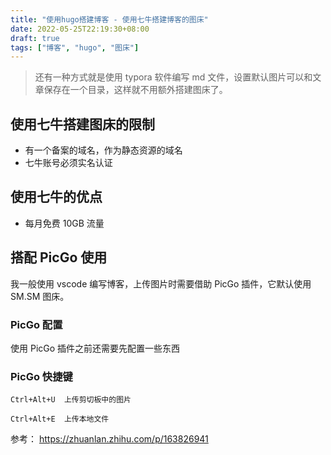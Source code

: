```yaml
---
title: "使用hugo搭建博客 - 使用七牛搭建博客的图床"
date: 2022-05-25T22:19:30+08:00
draft: true
tags: ["博客", "hugo", "图床"]
---
```


> 还有一种方式就是使用 typora 软件编写 md 文件，设置默认图片可以和文章保存在一个目录，这样就不用额外搭建图床了。

## 使用七牛搭建图床的限制

- 有一个备案的域名，作为静态资源的域名
- 七牛账号必须实名认证

## 使用七牛的优点

- 每月免费 10GB 流量

## 搭配 PicGo 使用

我一般使用 vscode 编写博客，上传图片时需要借助 PicGo 插件，它默认使用 SM.SM 图床。

### PicGo 配置

使用 PicGo 插件之前还需要先配置一些东西

### PicGo 快捷键

```
Ctrl+Alt+U  上传剪切板中的图片

Ctrl+Alt+E  上传本地文件
```

参考： https://zhuanlan.zhihu.com/p/163826941
